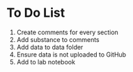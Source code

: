 # To Do List

1. Create comments for every section
2. Add substance to comments
3. Add data to data folder
4. Ensure data is not uploaded to GitHub
5. Add to lab notebook